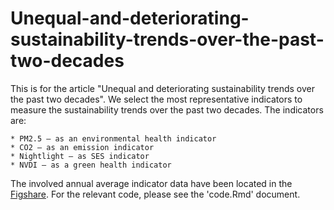 # Unequal-and-deteriorating-sustainability-trends-over-the-past-two-decades

This is for the article "Unequal and deteriorating sustainability trends over the past two decades". We select the most representative indicators to measure the sustainability trends over the past two decades. The indicators are:
    
    * PM2.5 – as an environmental health indicator
    * CO2 – as an emission indicator
    * Nightlight – as SES indicator
    * NVDI – as a green health indicator

The involved annual average indicator data have been located in the [Figshare](https://figshare.com/account/items/29565470/edit). For the relevant code, please see the 'code.Rmd' document.
